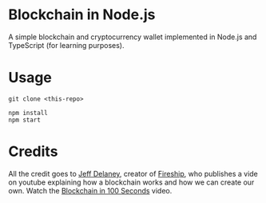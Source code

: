 # Blockchain in Node.js

A simple blockchain and cryptocurrency wallet implemented in Node.js and TypeScript (for learning purposes).

# Usage

```
git clone <this-repo>
```

```
npm install
npm start
```

# Credits 

All the credit goes to [Jeff Delaney](https://github.com/codediodeio), creator of [Fireship](https://github.com/fireship-io), who publishes a vide on youtube explaining how a blockchain works and how we can create our own. Watch the [Blockchain in 100 Seconds](https://youtu.be/qF7dkrce-mQ) video.